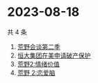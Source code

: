 # 2023-08-18

共 4 条

<!-- BEGIN ZHIHUSEARCH -->
<!-- 最后更新时间 Fri Aug 18 2023 13:10:39 GMT+0800 (China Standard Time) -->
1. [荒野会谈第二季](https://www.zhihu.com/search?q=荒野会谈第二季)
1. [恒大集团在美申请破产保护 ](https://www.zhihu.com/search?q=恒大集团在美申请破产保护%20)
1. [荒野2:情绪价值](https://www.zhihu.com/search?q=荒野2:情绪价值)
1. [荒野 2:恋爱脑](https://www.zhihu.com/search?q=荒野%202:恋爱脑)
<!-- END ZHIHUSEARCH -->
